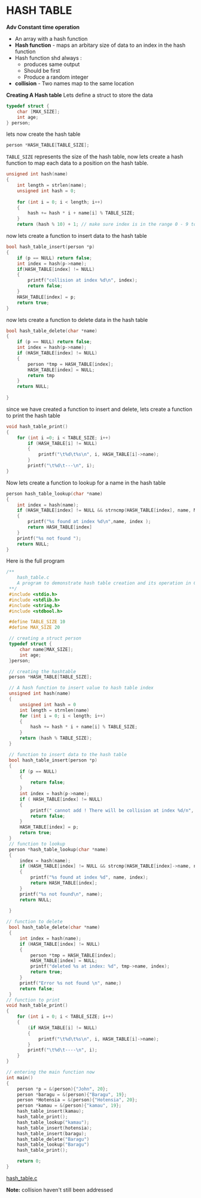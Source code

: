 # HASH TABLE
__Adv Constant time operation__
- An array with a hash function
- __Hash function__ - maps an arbitary size of data to an index in the hash function
- Hash function shd always :
	- produces same output
	- Should be first
	- Produce a random integer
- __collision__ - Two names map to the same location

__Creating A Hash table__
Lets define a struct to store the data
```c
typedef struct {
	char [MAX_SIZE];
	int age;
} person;

```
lets now create the hash table
```c
person *HASH_TABLE[TABLE_SIZE];
```
`TABLE_SIZE` represents the size of the hash table, now lets create a hash function to map each data to a position on the hash table.

```c
unsigned int hash(name)
{
	int length = strlen(name);
	unsigned int hash = 0;
	
	for (int i = 0; i < length; i++)
	{
		hash += hash * i + name[i] % TABLE_SIZE;
	}
	return (hash % 10) + 1; // make sure index is in the range 0 - 9 to fit hash table size
```

now lets create a function to insert data to the hash table
```c
bool hash_table_insert(person *p)
{
	if (p == NULL) return false;
	int index = hash(p->name);
	if(HASH_TABLE[index] != NULL)
	{
		printf("collision at index %d\n", index);
		return false;
	}
	HASH_TABLE[index] = p;
	return true;
}
```

now lets create a function to delete data in the hash table
```c
bool hash_table_delete(char *name)
{
	if (p == NULL) return false;
	int index = hash(p->name);
	if (HASH_TABLE[index] != NULL)
	{
		person *tmp = HASH_TABLE[index];
		HASH_TABLE[index] = NULL;
		return tmp
	}
	return NULL;
	
}
```
since we have created a function to insert and delete, lets create a function to print the hash table
```c
void hash_table_print()
{
	for (int i =0; i < TABLE_SIZE; i++)
		if (HASH_TABLE[i] != NULL)
		{
			printf("\t%d\t%s\n", i, HASH_TABLE[i]->name);
		}
		printf("\t%d\t---\n", i);
}
```

Now lets create a function to lookup for a name in the hash table
```c
person hash_table_lookup(char *name)
{
	int index = hash(name);
	if (HASH_TABLE[index] != NULL && strncmp(HASH_TABLE[index], name, MAX_SIZE)==0)
	{
		printf("%s found at index %d\n",name, index );
		return HASH_TABLE[index]
	}
	printf("%s not found ");
	return NULL;
}
```

Here is the full program

```c
/**
	hash_table.c
	A program to demonstrate hash table creation and its operation in C
 **/
 #include <stdio.h>
 #include <stdlib.h>
 #include <string.h>
 #include <stdbool.h>

 #define TABLE_SIZE 10
 #define MAX_SIZE 20

 // creating a struct person
 typedef struct {
	 char name[MAX_SIZE];
	 int age;
 }person;

 // creating the hashtable
 person *HASH_TABLE[TABLE_SIZE];

 // A hash function to insert value to hash table index
 unsigned int hash(name)
 {
	 unsigned int hash = 0
	 int length = strnlen(name)
	 for (int i = 0; i < length; i++)
	 {
		 hash += hash * i + name[i] % TABLE_SIZE;
	 }
	 return (hash % TABLE_SIZE);
 }

 // function to insert data to the hash table
 bool hash_table_insert(person *p)
 {
	 if (p == NULL)
	 {
		 return false;
	 }
	 int index = hash(p->name);
	 if ( HASH_TABLE[index] != NULL)
	 {
		 printf(" cannot add ! There will be collision at index %d/n", index);
		 return false;
	 }
	 HASH_TABLE[index] = p;
	 return true;
 }
 // function to lookup
 person *hash_table_lookup(char *name)
 {
	 index = hash(name);
	 if (HASH_TABLE[index] != NULL && strcmp(HASH_TABLE[index]->name, name, MAX_SIZE)==0)
	 {
		 printf("%s found at index %d", name, index);
		 return HASH_TABLE[index];
	 }
	 printf("%s not found\n", name);
	 return NULL;
	 
 }

// function to delete 
 bool hash_table_delete(char *name)
 {
	 int index = hash(name);
	 if (HASH_TABLE[index] != NULL)
	 {
		 person *tmp = HASH_TABLE[index];
		 HASH_TABLE[index] = NULL;
		 printf("deleted %s at index: %d", tmp->name, index);
		 return true;
	 }
	 printf("Error %s not found \n", name;)
	 return false;
 }
// function to print 
void hash_table_print()
{
	for (int i = 0; i < TABLE_SIZE; i++)
	{
		(if HASH_TABLE[i] != NULL)
		{
			printf("\t%d\t%s\n", i, HASH_TABLE[i]->name);
		}
		printf("\t%d\t----\n", i);
	}
}

// entering the main function now
int main()
{
	person *p = &(person){"John", 20};
	person *baragu = &(person){"Baragu", 19};
	person *Hotensia = &(person){"Hotensia", 20};
	person *kamau = &(person){"kamau", 19};
	hash_table_insert(kamau);
	hash_table_print();
	hash_table_lookup("kamau");
	hash_table_insert(hotensia);
	hash_table_insert(baragu);
	hash_table_delete("Baragu")
	hash_table_lookup("Baragu")
	hash_table_print();

    return 0;
}
```
[hash_table.c](hash_table.c)

__Note:__ collision haven't still been addressed


